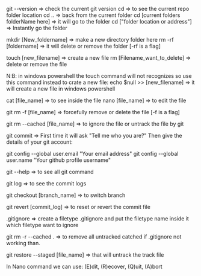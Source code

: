 

git --version => check the current git version
cd => to see the current repo folder location
cd .. => back from the current folder
cd [current folders folderName here] => it will go to the folder
cd ["folder location or address"] => Instantly go the folder


mkdir [New_foldername] => make a new directory folder here
rm -rf [foldername] => it will delete or remove the folder [-rf is a flag] 

touch [new_filename] => create a new file 
rm [Filename_want_to_delete] => delete or remove the file

N:B: in windows powershell the touch command will not recognizes so use this command instead to crate a new file:
echo $null >> [new_filename] => it will create a new file in windows powershell

cat [file_name] => to see inside the file
nano [file_name] => to edit the file

git rm -f [file_name] => forcefully remove or delete the file [-f is a flag]

git rm --cached [file_name] => to ignore the file or untrack the file by git

git commit => First time it will ask "Tell me who you are?" Then give the details of your git account:

git config --global user.email "Your email address"
git config --global user.name "Your github profile username"

git --help => to see all git command

git log => to see the commit logs

git checkout [branch_name] => to switch branch

git revert [commit_log] => to reset or revert the commit file

.gitignore => create a filetype .gitignore and put the filetype name inside it which filetype want to ignore

git rm -r --cached . => to remove all untracked catched if .gitignore not working than.

git restore --staged [file_name] => that will untrack the track file











In Nano command we can use: (E)dit, (R)ecover, (Q)uit, (A)bort
